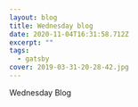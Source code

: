 ```yaml
---
layout: blog
title: Wednesday blog
date: 2020-11-04T16:31:58.712Z
excerpt: ""
tags:
  - gatsby
cover: 2019-03-31-20-28-42.jpg
---
```

Wednesday Blog